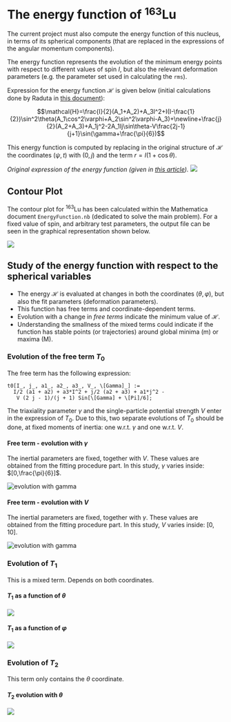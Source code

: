 # The energy function of $^{163}$Lu

The current project must also compute the energy function of this nucleus, in terms of its spherical components (that are replaced in the expressions of the angular momentum components).

The energy function represents the evolution of the minimum energy points with respect to different values of spin $I$, but also the relevant deformation parameters (e.g. the parameter set used in calculating the `rms`).

Expression for the energy function $\mathcal{H}$ is given below (initial calculations done by Raduta in [this document](Reports/HLu163.pdf)):

$$\mathcal{H}=\frac{I}{2}(A_1+A_2)+A_3I^2+I(I-\frac{1}{2})\sin^2\theta(A_1\cos^2\varphi+A_2\sin^2\varphi-A_3)+\newline+\frac{j}{2}(A_2+A_3)+A_1j^2-2A_1Ij\sin\theta-V\frac{2j-1}{j+1}\sin(\gamma+\frac{\pi}{6})$$

This energy function is computed by replacing in the original structure of $\mathcal{H}$ the coordinates $(\psi,t)$ with $(0,j)$ and the term $r=I(1+\cos\theta)$.

*Original expression of the energy function (given in [this article](/Reports/Towards%20a%20new%20semi-classical%20interpretation%20of%20the%20wobbling%20motion%20in%20163Lu.pdf)).*
![](./Reports/2020-09-12-10-10-43.png)

## Contour Plot

The contour plot for $^{163}$Lu has been calculated within the Mathematica document `EnergyFunction.nb` (dedicated to solve the main problem). For a fixed value of spin, and arbitrary test parameters, the output file can be seen in the graphical representation shown below.

![](./Reports/ContourPlot.jpeg)

## Study of the energy function with respect to the spherical variables

* The energy $\mathcal{H}$ is evaluated at changes in both the coordinates $(\theta,\varphi)$, but also the fit parameters (deformation parameters).
* This function has free terms and coordinate-dependent terms.
* Evolution with a change in *free terms* indicate the minimum value of $\mathcal{H}$.
* Understanding the smallness of the mixed terms could indicate if the function has stable points (or trajectories) around global minima (m) or maxima (M).

### Evolution of the free term $T_0$

The free term has the following expression:

```
t0[I_, j_, a1_, a2_, a3_, V_, \[Gamma]_] := 
  I/2 (a1 + a2) + a3*I^2 + j/2 (a2 + a3) + a1*j^2 - 
   V (2 j - 1)/(j + 1) Sin[\[Gamma] + \[Pi]/6];
```

The triaxiality parameter $\gamma$ and the single-particle potential strength $V$ enter in the expression of $T_0$. Due to this, two separate evolutions of $T_0$ should be done, at fixed moments of inertia: one w.r.t. $\gamma$ and one w.r.t. $V$.

#### Free term - evolution with $\gamma$

The inertial parameters are fixed, together with $V$. These values are obtained from the fitting procedure part. In this study, $\gamma$ varies inside: $[0,\frac{\pi}{6}]$.

![evolution with gamma](Reports/T0_gm.jpeg)

#### Free term - evolution with $V$

The inertial parameters are fixed, together with $\gamma$. These values are obtained from the fitting procedure part. In this study, $V$ varies inside: $[0,10]$.

![evolution with gamma](Reports/T0_V.jpeg)

### Evolution of $T_1$

This is a mixed term. Depends on both coordinates.

#### $T_1$ as a function of $\theta$

![](Reports/T1_th.jpeg)

#### $T_1$ as a function of $\varphi$

![](Reports/T1_fi.jpeg)

### Evolution of $T_2$

This term only contains the $\theta$ coordinate.

#### $T_2$ evolution with $\theta$

![](Reports/T2_th.jpeg)
